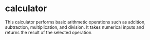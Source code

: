 # calculator

This calculator performs basic arithmetic operations such as addition, subtraction, multiplication, and division. It takes numerical inputs and returns the result of the selected operation.
